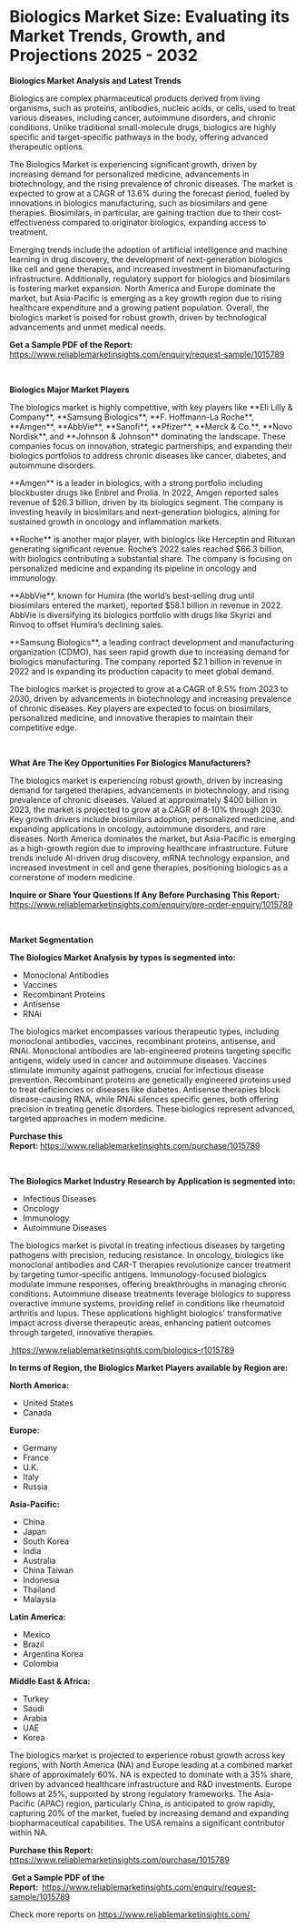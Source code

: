 <p><h1>Biologics Market Size: Evaluating its Market Trends, Growth, and Projections 2025 - 2032</h1></p><p><strong>Biologics Market Analysis and Latest Trends</strong></p>
<p><p>Biologics are complex pharmaceutical products derived from living organisms, such as proteins, antibodies, nucleic acids, or cells, used to treat various diseases, including cancer, autoimmune disorders, and chronic conditions. Unlike traditional small-molecule drugs, biologics are highly specific and target-specific pathways in the body, offering advanced therapeutic options.</p><p>The Biologics Market is experiencing significant growth, driven by increasing demand for personalized medicine, advancements in biotechnology, and the rising prevalence of chronic diseases. The market is expected to grow at a CAGR of 13.6% during the forecast period, fueled by innovations in biologics manufacturing, such as biosimilars and gene therapies. Biosimilars, in particular, are gaining traction due to their cost-effectiveness compared to originator biologics, expanding access to treatment.</p><p>Emerging trends include the adoption of artificial intelligence and machine learning in drug discovery, the development of next-generation biologics like cell and gene therapies, and increased investment in biomanufacturing infrastructure. Additionally, regulatory support for biologics and biosimilars is fostering market expansion. North America and Europe dominate the market, but Asia-Pacific is emerging as a key growth region due to rising healthcare expenditure and a growing patient population. Overall, the biologics market is poised for robust growth, driven by technological advancements and unmet medical needs.</p></p>
<p><strong>Get a Sample PDF of the Report:&nbsp;</strong> <a href="https://www.reliablemarketinsights.com/enquiry/request-sample/1015789?utm_campaign=2010&utm_medium=2&utm_source=Github&utm_content=ia&utm_term=30012025&utm_id=biologics">https://www.reliablemarketinsights.com/enquiry/request-sample/1015789</a></p>
<p>&nbsp;</p>
<p><strong>Biologics Major Market Players</strong></p>
<p><p>The biologics market is highly competitive, with key players like **Eli Lilly & Company**, **Samsung Biologics**, **F. Hoffmann-La Roche**, **Amgen**, **AbbVie**, **Sanofi**, **Pfizer**, **Merck & Co.**, **Novo Nordisk**, and **Johnson & Johnson** dominating the landscape. These companies focus on innovation, strategic partnerships, and expanding their biologics portfolios to address chronic diseases like cancer, diabetes, and autoimmune disorders.</p><p>**Amgen** is a leader in biologics, with a strong portfolio including blockbuster drugs like Enbrel and Prolia. In 2022, Amgen reported sales revenue of $26.3 billion, driven by its biologics segment. The company is investing heavily in biosimilars and next-generation biologics, aiming for sustained growth in oncology and inflammation markets.</p><p>**Roche** is another major player, with biologics like Herceptin and Rituxan generating significant revenue. Roche’s 2022 sales reached $66.3 billion, with biologics contributing a substantial share. The company is focusing on personalized medicine and expanding its pipeline in oncology and immunology.</p><p>**AbbVie**, known for Humira (the world’s best-selling drug until biosimilars entered the market), reported $58.1 billion in revenue in 2022. AbbVie is diversifying its biologics portfolio with drugs like Skyrizi and Rinvoq to offset Humira’s declining sales.</p><p>**Samsung Biologics**, a leading contract development and manufacturing organization (CDMO), has seen rapid growth due to increasing demand for biologics manufacturing. The company reported $2.1 billion in revenue in 2022 and is expanding its production capacity to meet global demand.</p><p>The biologics market is projected to grow at a CAGR of 9.5% from 2023 to 2030, driven by advancements in biotechnology and increasing prevalence of chronic diseases. Key players are expected to focus on biosimilars, personalized medicine, and innovative therapies to maintain their competitive edge.</p></p>
<p>&nbsp;</p>
<p><strong>What Are The Key Opportunities For Biologics Manufacturers?</strong></p>
<p><p>The biologics market is experiencing robust growth, driven by increasing demand for targeted therapies, advancements in biotechnology, and rising prevalence of chronic diseases. Valued at approximately $400 billion in 2023, the market is projected to grow at a CAGR of 8-10% through 2030. Key growth drivers include biosimilars adoption, personalized medicine, and expanding applications in oncology, autoimmune disorders, and rare diseases. North America dominates the market, but Asia-Pacific is emerging as a high-growth region due to improving healthcare infrastructure. Future trends include AI-driven drug discovery, mRNA technology expansion, and increased investment in cell and gene therapies, positioning biologics as a cornerstone of modern medicine.</p></p>
<p><strong>Inquire or Share Your Questions If Any Before Purchasing This Report:</strong> <a href="https://www.reliablemarketinsights.com/enquiry/pre-order-enquiry/1015789?utm_campaign=2010&utm_medium=2&utm_source=Github&utm_content=ia&utm_term=30012025&utm_id=biologics">https://www.reliablemarketinsights.com/enquiry/pre-order-enquiry/1015789</a></p>
<p>&nbsp;</p>
<p><strong>Market Segmentation</strong></p>
<p><strong>The Biologics Market Analysis by types is segmented into:</strong></p>
<p><ul><li>Monoclonal Antibodies</li><li>Vaccines</li><li>Recombinant Proteins</li><li>Antisense</li><li>RNAi</li></ul></p>
<p><p>The biologics market encompasses various therapeutic types, including monoclonal antibodies, vaccines, recombinant proteins, antisense, and RNAi. Monoclonal antibodies are lab-engineered proteins targeting specific antigens, widely used in cancer and autoimmune diseases. Vaccines stimulate immunity against pathogens, crucial for infectious disease prevention. Recombinant proteins are genetically engineered proteins used to treat deficiencies or diseases like diabetes. Antisense therapies block disease-causing RNA, while RNAi silences specific genes, both offering precision in treating genetic disorders. These biologics represent advanced, targeted approaches in modern medicine.</p></p>
<p><strong>Purchase this Report:&nbsp;</strong><a href="https://www.reliablemarketinsights.com/purchase/1015789?utm_campaign=2010&utm_medium=2&utm_source=Github&utm_content=ia&utm_term=30012025&utm_id=biologics">https://www.reliablemarketinsights.com/purchase/1015789</a></p>
<p>&nbsp;</p>
<p><strong>The Biologics Market Industry Research by Application is segmented into:</strong></p>
<p><ul><li>Infectious Diseases</li><li>Oncology</li><li>Immunology</li><li>Autoimmune Diseases</li></ul></p>
<p><p>The biologics market is pivotal in treating infectious diseases by targeting pathogens with precision, reducing resistance. In oncology, biologics like monoclonal antibodies and CAR-T therapies revolutionize cancer treatment by targeting tumor-specific antigens. Immunology-focused biologics modulate immune responses, offering breakthroughs in managing chronic conditions. Autoimmune disease treatments leverage biologics to suppress overactive immune systems, providing relief in conditions like rheumatoid arthritis and lupus. These applications highlight biologics' transformative impact across diverse therapeutic areas, enhancing patient outcomes through targeted, innovative therapies.</p></p>
<p><a href="https://www.reliablemarketinsights.com/biologics-r1015789?utm_campaign=2010&utm_medium=2&utm_source=Github&utm_content=ia&utm_term=30012025&utm_id=biologics">&nbsp;https://www.reliablemarketinsights.com/biologics-r1015789</a></p>
<p><strong>In terms of Region, the Biologics Market Players available by Region are:</strong></p>
<p>
    <p> <strong> North America: </strong>
        <ul>
            <li>United States</li>
            <li>Canada</li>
        </ul>
        </p> 
    <p> <strong> Europe: </strong>
        <ul>
            <li>Germany</li>
            <li>France</li>
            <li>U.K.</li>
            <li>Italy</li>
            <li>Russia</li>
        </ul>
        </p> 
    <p> <strong> Asia-Pacific: </strong>
        <ul>
            <li>China</li>
            <li>Japan</li>
            <li>South Korea</li>
            <li>India</li>
            <li>Australia</li>
            <li>China Taiwan</li>
            <li>Indonesia</li>
            <li>Thailand</li>
            <li>Malaysia</li>
        </ul>
        </p> 
    <p> <strong> Latin America: </strong>
        <ul>
            <li>Mexico</li>
            <li>Brazil</li>
            <li>Argentina Korea</li>
            <li>Colombia</li>
        </ul>
        </p> 
    <p> <strong> Middle East & Africa: </strong>
        <ul>
            <li>Turkey</li>
            <li>Saudi</li>
            <li>Arabia</li>
            <li>UAE</li>
            <li>Korea</li>
        </ul>
    </p>
    </p>
<p><p>The biologics market is projected to experience robust growth across key regions, with North America (NA) and Europe leading at a combined market share of approximately 60%. NA is expected to dominate with a 35% share, driven by advanced healthcare infrastructure and R&D investments. Europe follows at 25%, supported by strong regulatory frameworks. The Asia-Pacific (APAC) region, particularly China, is anticipated to grow rapidly, capturing 20% of the market, fueled by increasing demand and expanding biopharmaceutical capabilities. The USA remains a significant contributor within NA.</p></p>
<p><strong>Purchase this Report: </strong><a href="https://www.reliablemarketinsights.com/purchase/1015789?utm_campaign=2010&utm_medium=2&utm_source=Github&utm_content=ia&utm_term=30012025&utm_id=biologics">https://www.reliablemarketinsights.com/purchase/1015789</a></p>
<p>&nbsp;<strong>Get a Sample PDF of the Report:&nbsp;&nbsp;</strong><a href="https://www.reliablemarketinsights.com/enquiry/request-sample/1015789?utm_campaign=2010&utm_medium=2&utm_source=Github&utm_content=ia&utm_term=30012025&utm_id=biologics">https://www.reliablemarketinsights.com/enquiry/request-sample/1015789</a></p>
<p><strong></strong></p>
<p>Check more reports on <a href="https://www.reliablemarketinsights.com/?utm_campaign=2010&utm_medium=2&utm_source=Github&utm_content=ia&utm_term=30012025&utm_id=biologics">https://www.reliablemarketinsights.com/</a></p>